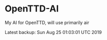 # OpenTTD-AI
My AI for OpenTTD, will use primarily air

Latest backup: Sun Aug 25 01:03:01 UTC 2019

